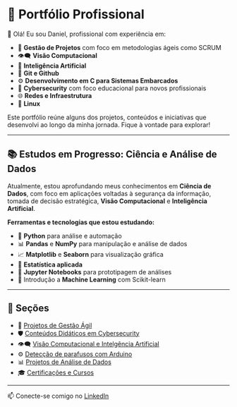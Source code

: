 # 💼 Portfólio Profissional

👋 Olá! Eu sou Daniel, profissional com experiência em:

- 🧭 **Gestão de Projetos** com foco em metodologias ágeis como SCRUM
- 👁️‍🗨️ **Visão Computacional**  
- 🤖 **Inteligência Artificial**
- 📂 **Git e Github**
- ⚙️ **Desenvolvimento em C para Sistemas Embarcados**   
- 🔐 **Cybersecurity** com foco educacional para novos profissionais
- 🌐 **Redes e Infraestrutura**  
- 🐧 **Linux**  

Este portfólio reúne alguns dos projetos, conteúdos e iniciativas que desenvolvi ao longo da minha jornada. Fique à vontade para explorar!

---

## 📚 Estudos em Progresso: Ciência e Análise de Dados

Atualmente, estou aprofundando meus conhecimentos em **Ciência de Dados**, com foco em aplicações voltadas à segurança da informação, tomada de decisão estratégica, **Visão Computacional** e **Inteligência Artificial**.


**Ferramentas e tecnologias que estou estudando:**

- 🐍 **Python** para análise e automação  
- 📊 **Pandas** e **NumPy** para manipulação e análise de dados  
- 📈 **Matplotlib** e **Seaborn** para visualização gráfica  
- 🧮 **Estatística aplicada**  
- 📓 **Jupyter Notebooks** para prototipagem de análises  
- 🧠 Introdução a **Machine Learning** com Scikit-learn

---

## 📌 Seções

- 📁 [Projetos de Gestão Ágil](./agile-projects)
- 🛡️ [Conteúdos Didáticos em Cybersecurity](./cybersecurity)
- 👁️‍🗨️ [Visão Computacional e Intelgência Artificial](./visao-computacional-e-ia)
- ⚙️ [Detecção de parafusos com Arduino](./projeto-embarcado-arduino)
- 📊 [Projetos de Análise de Dados](./data-science)
- 🎓 [Certificações e Cursos](./certificados)

---

📫 Conecte-se comigo no [LinkedIn](https://www.linkedin.com/in/daniel-santos-it/)
